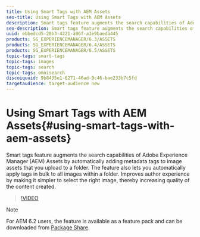 ```yaml
---
title: Using Smart Tags with AEM Assets
seo-title: Using Smart Tags with AEM Assets
description: Smart tags feature augments the search capabilities of Adobe Experience Manager (AEM) Assets by automatically adding metadata tags to image assets that you upload to a folder. The feature also lets you automatically apply tags in bulk to all images within a folder. Improves author experience by making it simpler to select the right image, thereby increasing quality of the content created. 
seo-description: Smart tags feature augments the search capabilities of Adobe Experience Manager (AEM) Assets by automatically adding metadata tags to image assets that you upload to a folder. The feature also lets you automatically apply tags in bulk to all images within a folder. Improves author experience by making it simpler to select the right image, thereby increasing quality of the content created. 
uuid: ebbedcd5-20b3-4221-a96f-a1e9baeda445
products: SG_EXPERIENCEMANAGER/6.3/ASSETS
products: SG_EXPERIENCEMANAGER/6.4/ASSETS
products: SG_EXPERIENCEMANAGER/6.5/ASSETS
topic-tags: smart-tags
topic-tags: images
topic-tags: search
topic-tags: omnisearch
discoiquuid: 9b8435e1-6271-46ad-9c46-bae233b7c5fd
targetaudience: target-audience new
---
```


# Using Smart Tags with AEM Assets{#using-smart-tags-with-aem-assets}

Smart tags feature augments the search capabilities of Adobe Experience Manager (AEM) Assets by automatically adding metadata tags to image assets that you upload to a folder. The feature also lets you automatically apply tags in bulk to all images within a folder. Improves author experience by making it simpler to select the right image, thereby increasing quality of the content created.

>[!VIDEO](https://video.tv.adobe.com/v/17019/?quality=9)

>[!NOTE]
>
>For AEM 6.2 users, the feature is available as a feature pack and can be downloaded from [Package Share](https://www.adobeaemcloud.com/content/packageshare/tools/login.html).

